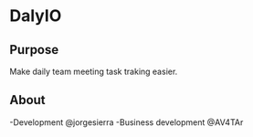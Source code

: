 DalyIO
=======================

Purpose
-------
Make daily team meeting task traking easier.

About
-----
-Development @jorgesierra
-Business development @AV4TAr
